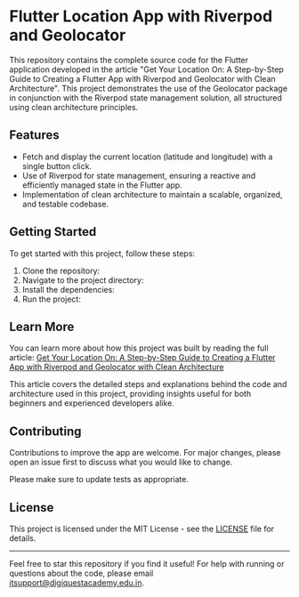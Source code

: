 # Flutter Location App with Riverpod and Geolocator

This repository contains the complete source code for the Flutter application developed in the article "Get Your Location On: A Step-by-Step Guide to Creating a Flutter App with Riverpod and Geolocator with Clean Architecture". This project demonstrates the use of the Geolocator package in conjunction with the Riverpod state management solution, all structured using clean architecture principles.

## Features

- Fetch and display the current location (latitude and longitude) with a single button click.
- Use of Riverpod for state management, ensuring a reactive and efficiently managed state in the Flutter app.
- Implementation of clean architecture to maintain a scalable, organized, and testable codebase.

## Getting Started

To get started with this project, follow these steps:

1. Clone the repository:
2. Navigate to the project directory:
3. Install the dependencies:
4. Run the project:

## Learn More

You can learn more about how this project was built by reading the full article:
[Get Your Location On: A Step-by-Step Guide to Creating a Flutter App with Riverpod and Geolocator with Clean Architecture](https://harishkunchala.com/get-your-location-on-a-step-by-step-guide-to-creating-a-flutter-app-with-riverpod-and-geolocator-with-clean-architecture?showSharer=true)

This article covers the detailed steps and explanations behind the code and architecture used in this project, providing insights useful for both beginners and experienced developers alike.

## Contributing

Contributions to improve the app are welcome. For major changes, please open an issue first to discuss what you would like to change.

Please make sure to update tests as appropriate.

## License

This project is licensed under the MIT License - see the [LICENSE](LICENSE) file for details.

---

Feel free to star this repository if you find it useful! For help with running or questions about the code, please email itsupport@digiquestacademy.edu.in.
